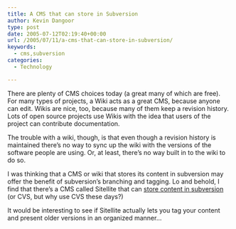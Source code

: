 ```yaml
---
title: A CMS that can store in Subversion
author: Kevin Dangoor
type: post
date: 2005-07-12T02:19:40+00:00
url: /2005/07/11/a-cms-that-can-store-in-subversion/
keywords:
  - cms,subversion
categories:
  - Technology

---
```

There are plenty of CMS choices today (a great many of which are free). For many types of projects, a Wiki acts as a great CMS, because anyone can edit. Wikis are nice, too, because many of them keep a revision history. Lots of open source projects use Wikis with the idea that users of the project can contribute documentation.

The trouble with a wiki, though, is that even though a revision history is maintained there&#8217;s no way to sync up the wiki with the versions of the software people are using. Or, at least, there&#8217;s no way built in to the wiki to do so.

I was thinking that a CMS or wiki that stores its content in subversion may offer the benefit of subversion&#8217;s branching and tagging. Lo and behold, I find that there&#8217;s a CMS called Sitellite that can [store content in subversion][1] (or CVS, but why use CVS these days?)

It would be interesting to see if Sitellite actually lets you tag your content and present older versions in an organized manner&#8230;

 [1]: http://www.sitellite.org/index/news-app/story.67/menu.no/sec./home.